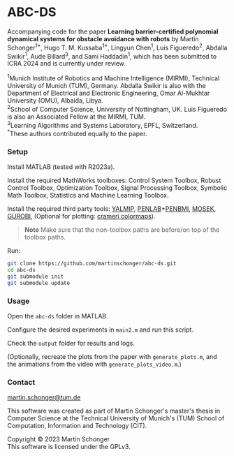 # ABC-DS

Accompanying code for the paper **Learning barrier-certified polynomial dynamical systems for obstacle avoidance with robots** by
Martin Schonger<sup>1*</sup>,
Hugo T. M. Kussaba<sup>1*</sup>,
Lingyun Chen<sup>1</sup>,
Luis Figueredo<sup>2</sup>,
Abdalla Swikir<sup>1</sup>, 
Aude Billard<sup>3</sup>,
and Sami Haddadin<sup>1</sup>, which has been submitted to ICRA 2024 and is currently under review.

<sup>1</sup>Munich Institute of Robotics and Machine Intelligence (MIRMI), Technical University of Munich (TUM), Germany. Abdalla Swikir is also with the Department of Electrical and Electronic Engineering, Omar Al-Mukhtar University (OMU), Albaida, Libya.\
<sup>2</sup>School of Computer Science, University of Nottingham, UK. Luis Figueredo is also an Associated Fellow at the MIRMI, TUM.\
<sup>3</sup>Learning Algorithms and Systems Laboratory, EPFL, Switzerland.\
<sup>*</sup>These authors contributed equally to the paper.


### Setup
Install MATLAB (tested with R2023a).

Install the required MathWorks toolboxes:
Control System Toolbox,
Robust Control Toolbox,
Optimization Toolbox,
Signal Processing Toolbox,
Symbolic Math Toolbox,
Statistics and Machine Learning Toolbox.

Install the required third party tools:
[YALMIP](https://yalmip.github.io/),
[PENLAB](https://web.mat.bham.ac.uk/kocvara/penlab/)+[PENBMI](http://www.penopt.com/penbmi.html),
[MOSEK](https://www.mosek.com/),
[GUROBI](https://www.gurobi.com/),
(Optional for plotting: [crameri colormaps](https://de.mathworks.com/matlabcentral/fileexchange/68546-crameri-perceptually-uniform-scientific-colormaps)).

> **Note**
> Make sure that the non-toolbox paths are before/on top of the toolbox paths.

Run:
```bash
git clone https://github.com/martinschonger/abc-ds.git
cd abc-ds
git submodule init
git submodule update
```

### Usage
Open the `abc-ds` folder in MATLAB.

Configure the desired experiments in `main2.m` and run this script.

Check the `output` folder for results and logs.

(Optionally, recreate the plots from the paper with `generate_plots.m`, and the animations from the video with `generate_plots_video.m`.)


### Contact
martin.schonger@tum.de


This software was created as part of Martin Schonger's master's thesis in Computer Science at the Technical University of Munich's (TUM) School of Computation, Information and Technology (CIT).


Copyright © 2023 Martin Schonger  
This software is licensed under the GPLv3.